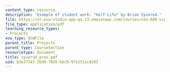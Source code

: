 ```yaml
---
content_type: resource
description: 'Example of student work: "Half-Life" by Brian Syverud.'
file: https://ol-ocw-studio-app-qa.s3.amazonaws.com/courses/cms-600-videogame-theory-and-analysis-fall-2007/b3e373412bd070a5bbc997e1511c8203_syverud_pres.pdf
file_type: application/pdf
learning_resource_types:
- Projects
ocw_type: OCWFile
parent_title: Projects
parent_type: CourseSection
resourcetype: Document
title: syverud_pres.pdf
uid: b3e37341-2bd0-70a5-bbc9-97e1511c8203
---
```

